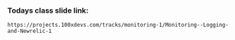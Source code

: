 ### Todays class slide link:

```link
https://projects.100xdevs.com/tracks/monitoring-1/Monitoring--Logging-and-Newrelic-1
```

